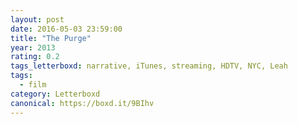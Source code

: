 ```yaml
---
layout: post 
date: 2016-05-03 23:59:00
title: "The Purge"
year: 2013
rating: 0.2
tags_letterboxd: narrative, iTunes, streaming, HDTV, NYC, Leah
tags:
  - film
category: Letterboxd
canonical: https://boxd.it/9BIhv
---
```

